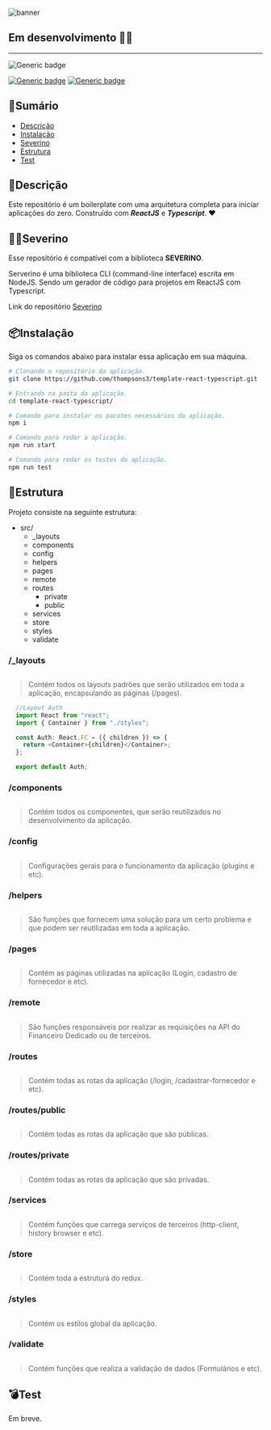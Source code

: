 ![banner](https://user-images.githubusercontent.com/30129295/89829682-5db14300-db31-11ea-904e-7c1024d0cd2e.png)

## Em desenvolvimento 🧱🔨

----------------------------------

![Generic badge](https://img.shields.io/badge/Versão-1.0.0-green.svg)


[![Generic badge](https://img.shields.io/badge/ReactJS-16.13.1-Blue.svg)]() [![Generic badge](https://img.shields.io/badge/Jest-4.2.4-green.svg)]()


## 📝Sumário

- [Descrição](#📖Descrição)
- [Instalação](#📦Instalação)
- [Severino](#💪Severino)
- [Estrutura](#🚧Estrutura)
- [Test](#💣Test)

##
## 📖Descrição

Este repositório é um boilerplate com uma arquitetura completa para iniciar aplicações do zero. Construído com ***ReactJS*** e ***Typescript***. ❤

##
## 🙋‍♂Severino

Esse reposítório é compatível com a biblioteca **SEVERINO**.

Serverino é uma biblioteca CLI (command-line interface) escrita em NodeJS. Sendo um gerador de código para projetos em ReactJS com Typescript.

Link do repositório [Severino](https://github.com/thompsons3/severino)

##
## 📦Instalação

Siga os comandos abaixo para instalar essa aplicação em sua máquina.

```bash
# Clonando o repositório da aplicação.
git clone https://github.com/thompsons3/template-react-typescript.git
```

```bash
# Entrando na pasta da aplicação.
cd template-react-typescript/
```

```bash
# Comando para instalar os pacotes necessários da aplicação.
npm i
```

```bash
# Comando para rodar a aplicação.
npm run start
```

```bash
# Comando para rodar os testes da aplicação.
npm run test
```

##
## 🚧Estrutura

Projeto consiste na seguinte estrutura:

- src/
  - \_layouts
  - components
  - config
  - helpers
  - pages
  - remote
  - routes
    - private
    - public
  - services
  - store
  - styles
  - validate

### /\_layouts
##
> Contém todos os layouts padrões que serão utilizados em toda a aplicação, encapsulando as páginas (/pages).

```javascript
  //Layout Auth
  import React from "react";
  import { Container } from "./styles";

  const Auth: React.FC = ({ children }) => {
    return <Container>{children}</Container>;
  };

  export default Auth;
```

### /components
##
> Contém todos os componentes, que serão reutilizados no desenvolvimento da aplicação.

### /config
##
> Configurações gerais para o funcionamento da aplicação (plugins e etc).

### /helpers
##
> São funções que fornecem uma solução para um certo problema e que podem ser reutilizadas em toda a aplicação.

### /pages
##
> Contém as páginas utilizadas na aplicação (Login, cadastro de fornecedor e etc).

### /remote
##
> São funções responsáveis por realizar as requisições na API do Financeiro Dedicado ou de terceiros.

### /routes
##
> Contém todas as rotas da aplicação (/login, /cadastrar-fornecedor e etc).

### /routes/public
##
> Contém todas as rotas da aplicação que são públicas.

### /routes/private
##
> Contém todas as rotas da aplicação que são privadas.

### /services
##
> Contém funções que carrega serviços de terceiros (http-client, history browser e etc).

### /store
##
> Contém toda a estrutura do redux.

### /styles
##
> Contém os estilos global da aplicação.

### /validate
##
> Contém funções que realiza a validação de dados (Formulários e etc).

##
## 💣Test

Em breve.
